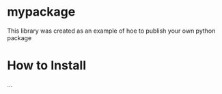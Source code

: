# mypackage
This library was created as an example of hoe to publish your own python package

# How to Install
...